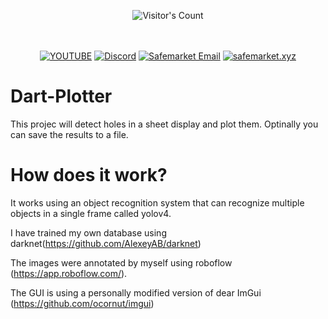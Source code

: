 <br/><br/>
<div align="center"> 
  <img src="https://profile-counter.glitch.me/Zhodisov/count.svg" alt="Visitor's Count" />
</div>
<br/><br/>

<div align="center">
  
[![YOUTUBE](https://img.shields.io/badge/Youtube-fc0000?style=for-the-badge&logo=YOUTUBE&logoColor=white)](https://www.youtube.com/@Jodis974)
[![Discord](https://img.shields.io/badge/Discord-6a85b9?style=for-the-badge&logo=discord&logoColor=white)](https://safemarket.xyz/discord)
[![Safemarket Email](https://img.shields.io/badge/safemarket_email-333333?style=for-the-badge&logo=gmail&logoColor=red)](mailto:support-checkout@safemarket.xyz)
[![safemarket.xyz](https://img.shields.io/badge/safemarket.xyz-0077B5?style=for-the-badge&logo=internet&logoColor=white)](https://safemarket.xyz/)

</div>




# Dart-Plotter
This projec will detect holes in a sheet display and plot them. Optinally you can save the results to a file.

# How does it work?

It works using an object recognition system that can recognize multiple objects in a single frame called yolov4.

I have trained my own database using darknet(https://github.com/AlexeyAB/darknet) 

The images were annotated by myself using roboflow (https://app.roboflow.com/).

The GUI is using a personally modified version of dear ImGui (https://github.com/ocornut/imgui)
